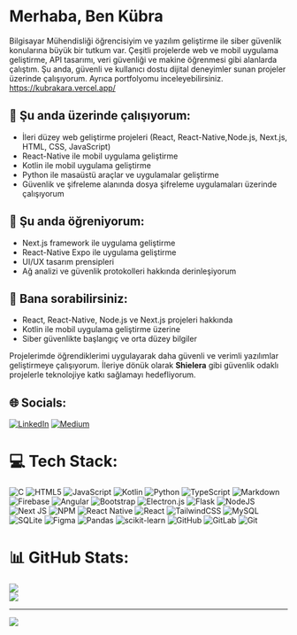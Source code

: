 # Merhaba, Ben Kübra 

Bilgisayar Mühendisliği öğrencisiyim ve yazılım geliştirme ile siber güvenlik konularına büyük bir tutkum var. Çeşitli projelerde web ve mobil uygulama geliştirme, API tasarımı, veri güvenliği ve makine öğrenmesi gibi alanlarda çalıştım. Şu anda, güvenli ve kullanıcı dostu dijital deneyimler sunan projeler üzerinde çalışıyorum. Ayrıca portfolyomu inceleyebilirsiniz. https://kubrakara.vercel.app/

## 🔭 Şu anda üzerinde çalışıyorum:
- İleri düzey web geliştirme projeleri (React, React-Native,Node.js, Next.js, HTML, CSS, JavaScript)
- React-Native ile mobil uygulama geliştirme
- Kotlin ile mobil uygulama geliştirme
- Python ile masaüstü araçlar ve uygulamalar geliştirme
- Güvenlik ve şifreleme alanında dosya şifreleme uygulamaları üzerinde çalışıyorum

## 🌱 Şu anda öğreniyorum:
- Next.js framework ile uygulama geliştirme
- React-Native Expo ile uygulama geliştirme
- UI/UX tasarım prensipleri
- Ağ analizi ve güvenlik protokolleri hakkında derinleşiyorum

## 💬 Bana sorabilirsiniz:
- React, React-Native, Node.js ve Next.js projeleri hakkında
- Kotlin ile mobil uygulama geliştirme üzerine
- Siber güvenlikte başlangıç ve orta düzey bilgiler

Projelerimde öğrendiklerimi uygulayarak daha güvenli ve verimli yazılımlar geliştirmeye çalışıyorum. İleriye dönük olarak **Shielera** gibi güvenlik odaklı projelerle teknolojiye katkı sağlamayı hedefliyorum.

## 🌐 Socials:
[![LinkedIn](https://img.shields.io/badge/LinkedIn-%230077B5.svg?logo=linkedin&logoColor=white)](https://www.linkedin.com/in/k%C3%BCbra-kara-394850/) [![Medium](https://img.shields.io/badge/Medium-12100E?logo=medium&logoColor=white)](https://medium.com/@kubra26kara) 

# 💻 Tech Stack:
![C](https://img.shields.io/badge/c-%2300599C.svg?style=for-the-badge&logo=c&logoColor=white) ![HTML5](https://img.shields.io/badge/html5-%23E34F26.svg?style=for-the-badge&logo=html5&logoColor=white) ![JavaScript](https://img.shields.io/badge/javascript-%23323330.svg?style=for-the-badge&logo=javascript&logoColor=%23F7DF1E) ![Kotlin](https://img.shields.io/badge/kotlin-%237F52FF.svg?style=for-the-badge&logo=kotlin&logoColor=white) ![Python](https://img.shields.io/badge/python-3670A0?style=for-the-badge&logo=python&logoColor=ffdd54) ![TypeScript](https://img.shields.io/badge/typescript-%23007ACC.svg?style=for-the-badge&logo=typescript&logoColor=white) ![Markdown](https://img.shields.io/badge/markdown-%23000000.svg?style=for-the-badge&logo=markdown&logoColor=white) ![Firebase](https://img.shields.io/badge/firebase-%23039BE5.svg?style=for-the-badge&logo=firebase) ![Angular](https://img.shields.io/badge/angular-%23DD0031.svg?style=for-the-badge&logo=angular&logoColor=white) ![Bootstrap](https://img.shields.io/badge/bootstrap-%238511FA.svg?style=for-the-badge&logo=bootstrap&logoColor=white) ![Electron.js](https://img.shields.io/badge/Electron-191970?style=for-the-badge&logo=Electron&logoColor=white) ![Flask](https://img.shields.io/badge/flask-%23000.svg?style=for-the-badge&logo=flask&logoColor=white) ![NodeJS](https://img.shields.io/badge/node.js-6DA55F?style=for-the-badge&logo=node.js&logoColor=white) ![Next JS](https://img.shields.io/badge/Next-black?style=for-the-badge&logo=next.js&logoColor=white) ![NPM](https://img.shields.io/badge/NPM-%23CB3837.svg?style=for-the-badge&logo=npm&logoColor=white) ![React Native](https://img.shields.io/badge/react_native-%2320232a.svg?style=for-the-badge&logo=react&logoColor=%2361DAFB) ![React](https://img.shields.io/badge/react-%2320232a.svg?style=for-the-badge&logo=react&logoColor=%2361DAFB) ![TailwindCSS](https://img.shields.io/badge/tailwindcss-%2338B2AC.svg?style=for-the-badge&logo=tailwind-css&logoColor=white) ![MySQL](https://img.shields.io/badge/mysql-4479A1.svg?style=for-the-badge&logo=mysql&logoColor=white) ![SQLite](https://img.shields.io/badge/sqlite-%2307405e.svg?style=for-the-badge&logo=sqlite&logoColor=white) ![Figma](https://img.shields.io/badge/figma-%23F24E1E.svg?style=for-the-badge&logo=figma&logoColor=white) ![Pandas](https://img.shields.io/badge/pandas-%23150458.svg?style=for-the-badge&logo=pandas&logoColor=white) ![scikit-learn](https://img.shields.io/badge/scikit--learn-%23F7931E.svg?style=for-the-badge&logo=scikit-learn&logoColor=white) ![GitHub](https://img.shields.io/badge/github-%23121011.svg?style=for-the-badge&logo=github&logoColor=white) ![GitLab](https://img.shields.io/badge/gitlab-%23181717.svg?style=for-the-badge&logo=gitlab&logoColor=white) ![Git](https://img.shields.io/badge/git-%23F05033.svg?style=for-the-badge&logo=git&logoColor=white)
# 📊 GitHub Stats:
![](https://github-readme-streak-stats.herokuapp.com/?user=Kubrakara&theme=gruvbox&hide_border=false)<br/>
![](https://github-readme-stats.vercel.app/api/top-langs/?username=Kubrakara&theme=gruvbox&hide_border=false&include_all_commits=true&count_private=true&layout=compact)

---
[![](https://visitcount.itsvg.in/api?id=Kubrakara&icon=0&color=0)](https://visitcount.itsvg.in)

<!-- Proudly created with GPRM ( https://gprm.itsvg.in ) -->



